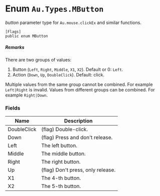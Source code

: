 # Enum `Au.Types.MButton`

*button* parameter type for `Au.mouse.clickEx` and similar functions.

```
[Flags]
public enum MButton
```

##### Remarks

There are two groups of values:

1. Button (`Left`, `Right`, `Middle`, `X1`, `X2`). Default or 0: `Left`.
2. Action (`Down`, `Up`, `DoubleClick`). Default: click.

Multiple values from the same group cannot be combined. For example `Left|Right` is invalid. Values from different groups can be combined. For example `Right|Down`.

### Fields

| Name | Description |
| --- | --- |
| DoubleClick | (flag) Double-click. |
| Down | (flag) Press and don't release. |
| Left | The left button. |
| Middle | The middle button. |
| Right | The right button. |
| Up | (flag) Don't press, only release. |
| X1 | The 4-th button. |
| X2 | The 5-th button. |